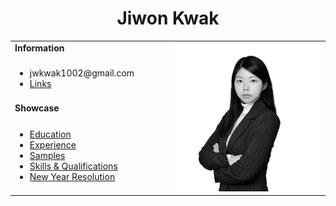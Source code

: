 <h1 align="center">Jiwon Kwak</h1>
<table>
  <tbody>
    <tr>
      <td><b>Information</b></td>
      <td width="50%" rowspan="4">
        <img alt="Photo" src="./assets/images/photo.jpeg" />
      </td>
    </tr>
    <tr>
      <td>
        <ul>
          <li>jwkwak1002@gmail.com</li>
          <li><a href="./pages/links.md">Links</a></li>
        </ul>
      </td>
    </tr>
    <tr><td><b>Showcase</b></td></tr>
    <tr>
      <td width="50%">
        <ul>
          <li><a href="./pages/education.md">Education</a></li>
          <li><a href="./pages/experience.md">Experience</a></li>
          <li><a href="./pages/samples-kr.md">Samples</a></li>
          <li><a href="./pages/qualifications.md">Skills & Qualifications</a></li>
          <li><a href="https://jiwon-lieb.github.io/my_page/">New Year Resolution</a></li>
        </ul>
      </td>
    </tr>
  </tbody>
</table>
